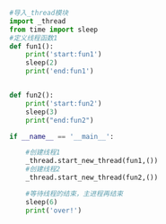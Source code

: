 
<BlogInfo title="14.thread实现线程" author="白日梦想猿" pv=0 read_times=0 pre_cost_time=0分19秒 category="并发编程" tag_list="['并发编程']" create_time="2020.05.05 17:21:44" update_time="2020.05.05 17:29:29" />

```python
#导入_thread模块
import _thread
from time import sleep
#定义线程函数1
def fun1():
    print('start:fun1')
    sleep(2)
    print('end:fun1')


def fun2():
    print('start:fun2')
    sleep(3)
    print("end:fun2")

if __name__ == '__main__':

    #创建线程1
    _thread.start_new_thread(fun1,())
    #创建线程2
    _thread.start_new_thread(fun2,())

    #等待线程的结束，主进程再结束
    sleep(6)
    print('over!')


```
